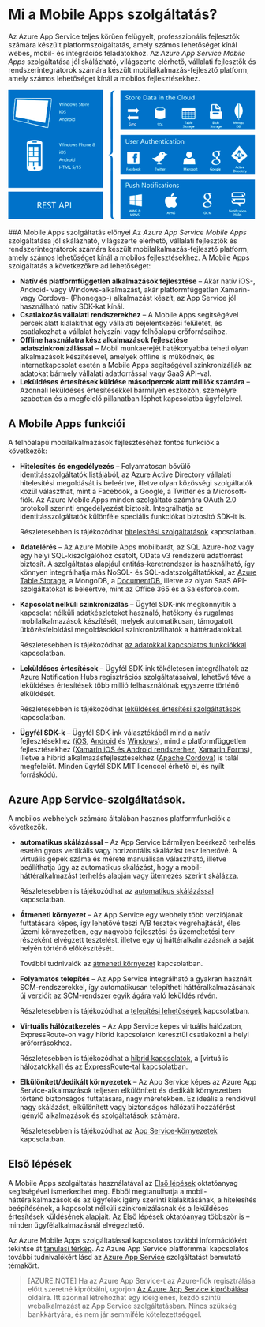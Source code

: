 <properties
    pageTitle="Mi a Mobile Apps szolgáltatás?"
    description="Ismerje meg, milyen előnyökkel jár az App Service szolgáltatás bevezetése vállalati mobilalkalmazásai számára."
    services="app-service\mobile"
    documentationCenter=""
    authors="adrianhall"
    manager="dwrede"
    editor=""/>

<tags
    ms.service="app-service-mobile"
    ms.workload="na"
    ms.tgt_pltfrm="mobile-multiple"
    ms.devlang="na"
    ms.topic="hero-article"
    ms.date="05/03/2016"
    ms.author="krisagh"/>

# <a name="getting-started"> </a>Mi a Mobile Apps szolgáltatás?

Az Azure App Service teljes körűen felügyelt, professzionális fejlesztők számára készült platformszolgáltatás, amely számos lehetőséget kínál webes, mobil- és integrációs feladatokhoz. Az *Azure App Service* *Mobile Apps* szolgáltatása jól skálázható, világszerte elérhető, vállalati fejlesztők és rendszerintegrátorok számára készült mobilalkalmazás-fejlesztő platform, amely számos lehetőséget kínál a mobilos fejlesztésekhez.

![Mobile Apps](./media/app-service-mobile-value-prop/overview.png)

##A Mobile Apps szolgáltatás előnyei
Az *Azure App Service* *Mobile Apps* szolgáltatása jól skálázható, világszerte elérhető, vállalati fejlesztők és rendszerintegrátorok számára készült mobilalkalmazás-fejlesztő platform, amely számos lehetőséget kínál a mobilos fejlesztésekhez. A Mobile Apps szolgáltatás a következőkre ad lehetőséget:

- **Natív és platformfüggetlen alkalmazások fejlesztése** – Akár natív iOS-, Android- vagy Windows-alkalmazást, akár platformfüggetlen Xamarin- vagy Cordova- (Phonegap-) alkalmazást készít, az App Service jól használható natív SDK-kat kínál.
- **Csatlakozás vállalati rendszerekhez** – A Mobile Apps segítségével percek alatt kialakíthat egy vállalati bejelentkezési felületet, és csatlakozhat a vállalat helyszíni vagy felhőalapú erőforrásaihoz.
- **Offline használatra kész alkalmazások fejlesztése adatszinkronizálással** – Mobil munkaerejét hatékonyabbá teheti olyan alkalmazások készítésével, amelyek offline is működnek, és internetkapcsolat esetén a Mobile Apps segítségével szinkronizálják az adatokat bármely vállalati adatforrással vagy SaaS API-val.
- **Leküldéses értesítések küldése másodpercek alatt milliók számára** – Azonnali leküldéses értesítésekkel bármilyen eszközön, személyre szabottan és a megfelelő pillanatban léphet kapcsolatba ügyfeleivel.

## A Mobile Apps funkciói
A felhőalapú mobilalkalmazások fejlesztéséhez fontos funkciók a következők:

- **Hitelesítés és engedélyezés** – Folyamatosan bővülő identitásszolgáltatók listájából, az Azure Active Directory vállalati hitelesítési megoldását is beleértve, illetve olyan közösségi szolgáltatók közül választhat, mint a Facebook, a Google, a Twitter és a Microsoft-fiók.  Az Azure Mobile Apps minden szolgáltató számára OAuth 2.0 protokoll szerinti engedélyezést biztosít.  Integrálhatja az identitásszolgáltatók különféle speciális funkciókat biztosító SDK-it is.

  Részletesebben is tájékozódhat [hitelesítési szolgáltatások] kapcsolatban.

- **Adatelérés** – Az Azure Mobile Apps mobilbarát, az SQL Azure-hoz vagy egy helyi SQL-kiszolgálóhoz csatolt, OData v3 rendszerű adatforrást biztosít.  A szolgáltatás alapjául entitás-keretrendszer is használható, így könnyen integrálhatja más NoSQL- és SQL-adatszolgáltatókkal, az [Azure Table Storage], a MongoDB, a [DocumentDB], illetve az olyan SaaS API-szolgáltatókat is beleértve, mint az Office 365 és a Salesforce.com.
- **Kapcsolat nélküli szinkronizálás** – Ügyfél SDK-ink megkönnyítik a kapcsolat nélküli adatkészleteket használó, hatékony és rugalmas mobilalkalmazások készítését, melyek automatikusan, támogatott ütközésfeloldási megoldásokkal szinkronizálhatók a háttéradatokkal.

  Részletesebben is tájékozódhat [az adatokkal kapcsolatos funkciókkal] kapcsolatban.

- **Leküldéses értesítések** – Ügyfél SDK-ink tökéletesen integrálhatók az Azure Notification Hubs regisztrációs szolgáltatásaival, lehetővé téve a leküldéses értesítések több millió felhasználónak egyszerre történő elküldését.

  Részletesebben is tájékozódhat [leküldéses értesítési szolgáltatások] kapcsolatban.

- **Ügyfél SDK-k** – Ügyfél SDK-ink választékából mind a natív fejlesztésekhez ([iOS], [Android] és [Windows]), mind a platformfüggetlen fejlesztésekhez ([Xamarin iOS és Android rendszerhez], [Xamarin Forms]), illetve a hibrid alkalmazásfejlesztésekhez ([Apache Cordova]) is talál megfelelőt.  Minden ügyfél SDK MIT licenccel érhető el, és nyílt forráskódú.

## Azure App Service-szolgáltatások.
A mobilos webhelyek számára általában hasznos platformfunkciók a következők.

- **automatikus skálázással** – Az App Service bármilyen beérkező terhelés esetén gyors vertikális vagy horizontális skálázást tesz lehetővé. A virtuális gépek száma és mérete manuálisan választható, illetve beállíthatja úgy az automatikus skálázást, hogy a mobil-háttéralkalmazást terhelés alapján vagy ütemezés szerint skálázza.

  Részletesebben is tájékozódhat az [automatikus skálázással] kapcsolatban.

- **Átmeneti környezet** – Az App Service egy webhely több verziójának futtatására képes, így lehetővé teszi A/B tesztek végrehajtását, éles üzemi környezetben, egy nagyobb fejlesztési és üzemeltetési terv részeként elvégzett tesztelést, illetve egy új háttéralkalmazásnak a saját helyén történő előkészítését.

  További tudnivalók az [átmeneti környezet] kapcsolatban.

- **Folyamatos telepítés** – Az App Service integrálható a gyakran használt SCM-rendszerekkel, így automatikusan telepítheti háttéralkalmazásának új verzióit az SCM-rendszer egyik ágára való leküldés révén.

  Részletesebben is tájékozódhat a [telepítési lehetőségek] kapcsolatban.

- **Virtuális hálózatkezelés** – Az App Service képes virtuális hálózaton, ExpressRoute-on vagy hibrid kapcsolaton keresztül csatlakozni a helyi erőforrásokhoz.

  Részletesebben is tájékozódhat a [hibrid kapcsolatok], a [virtuális hálózatokkal] és az [ExpressRoute]-tal kapcsolatban.

- **Elkülönített/dedikált környezetek** – Az App Service képes az Azure App Service-alkalmazások teljesen elkülönített és dedikált környezetben történő biztonságos futtatására, nagy méretekben.  Ez ideális a rendkívül nagy skálázást, elkülönített vagy biztonságos hálózati hozzáférést igénylő alkalmazások és szolgáltatások számára.

  Részletesebben is tájékozódhat az [App Service-környezetek] kapcsolatban.

## Első lépések ##
A Mobile Apps szolgáltatás használatával az [Első lépések] oktatóanyag segítségével ismerkedhet meg.  Ebből megtanulhatja a mobil-háttéralkalmazások és az ügyfelek igény szerinti kialakításának, a hitelesítés beépítésének, a kapcsolat nélküli szinkronizálásnak és a leküldéses értesítések küldésének alapjait.  Az [Első lépések] oktatóanyag többször is – minden ügyfélalkalmazásnál elvégezhető.

Az Azure Mobile Apps szolgáltatással kapcsolatos további információkért tekintse át [tanulási térkép].
Az Azure App Service platformmal kapcsolatos további tudnivalókért lásd az [Azure App Service] szolgáltatást bemutató témakört.

>[AZURE.NOTE] Ha az Azure App Service-t az Azure-fiók regisztrálása előtt szeretné kipróbálni, ugorjon [Az Azure App Service kipróbálása](https://tryappservice.azure.com/?appServiceName=mobile) oldalra. Itt azonnal létrehozhat egy ideiglenes, kezdő szintű webalkalmazást az App Service szolgáltatásban. Nincs szükség bankkártyára, és nem jár semmiféle kötelezettséggel.

<!-- URLs. -->
[Mobilszolgáltatás áttelepítése az App Service szolgáltatásba]: app-service-mobile-migrating-from-mobile-services.md
[Azure App Service]: ../app-service/app-service-value-prop-what-is.md
[Első lépések]: app-service-mobile-ios-get-started.md
[Azure Table Storage]: ../storage/storage-getting-started-guide.md
[DocumentDB]: ../documentdb/documentdb-get-started.md
[hitelesítési szolgáltatások]: ./app-service-mobile-auth.md
[az adatokkal kapcsolatos funkciókkal]: ./app-service-mobile-offline-data-sync.md
[leküldéses értesítési szolgáltatások]: ../notification-hubs/notification-hubs-overview.md
[iOS]: ./app-service-mobile-ios-how-to-use-client-library.md
[Android]: ./app-service-mobile-android-how-to-use-client-library.md
[Windows]: ./app-service-mobile-dotnet-how-to-use-client-library.md
[Xamarin iOS és Android rendszerhez]: ./app-service-mobile-dotnet-how-to-use-client-library.md
[Xamarin Forms]: ./app-service-mobile-xamarin-forms-get-started.md
[Apache Cordova]: ./app-service-mobile-cordova-how-to-use-client-library.md
[automatikus skálázással]: ../app-service-web/web-sites-scale.md
[átmeneti környezet]: ../app-service-web/web-sites-staged-publishing.md
[telepítési lehetőségek]: ../app-service-web/web-sites-deploy.md
[hibrid kapcsolatok]: ../app-service-web/web-sites-hybrid-connection-get-started.md
[virtuális hálózatok]: ../app-service-web/web-sites-integrate-with-vnet.md
[ExpressRoute]: ../app-service/app-service-app-service-environment-network-configuration-expressroute.md
[App Service-környezetek]: ../app-service-web/app-service-app-service-environment-intro.md
[tanulási térkép]: https://azure.microsoft.com/en-us/documentation/learning-paths/appservice-mobileapps/



<!--HONumber=Jun16_HO2--->


